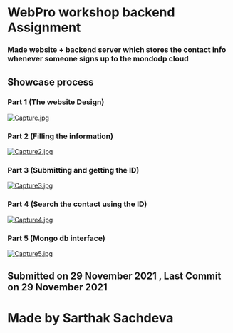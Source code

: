 # WebPro workshop backend Assignment

### Made website + backend server which stores the contact info whenever someone signs up to the mondodp cloud

## **Showcase process**

### **Part 1 (The website Design)**

[![Capture.jpg](https://i.postimg.cc/mDVf3RrR/Capture.jpg)](https://postimg.cc/ZB9MZG3D)

### **Part 2 (Filling the information)**

[![Capture2.jpg](https://i.postimg.cc/kGh0Zc8p/Capture2.jpg)](https://postimg.cc/fSmqSY8c)

### **Part 3 (Submitting and getting the ID)**

[![Capture3.jpg](https://i.postimg.cc/tCKfx7zW/Capture3.jpg)](https://postimg.cc/rK9Q6V3w)

### **Part 4 (Search the contact using the ID)**

[![Capture4.jpg](https://i.postimg.cc/bv333v16/Capture4.jpg)](https://postimg.cc/HJ8wLdZ5)

### **Part 5 (Mongo db interface)**

[![Capture5.jpg](https://i.postimg.cc/3RkVGGzj/Capture5.jpg)](https://postimg.cc/8JVZQ7ps)

## Submitted on 29 November 2021 , Last Commit on 29 November 2021

# **Made by Sarthak Sachdeva**

